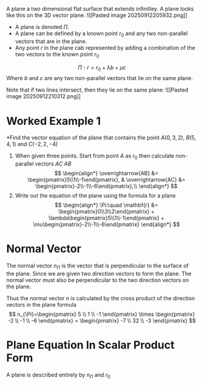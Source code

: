 A plane a two dimensional flat surface that extends infinitley. A plane looks like this on the 3D vector plane. ![[Pasted image 20250912205932.png]]
- A plane is denoted $\Pi$. 
- A plane can be defined by a known point $r_{0}$ and any two non-parallel vectors that are in the plane.
- Any point $r$ in the plane cab represented by adding a combination of the two vectors to the known point $r_{0}$

$$
\Pi:r=r_{0}+\lambda b+\mu c
$$
Where $b$ and $c$ are any two non-parallel vectors that lie on the same plane.

Note that if two lines intersect, then they lie on the same plane:
![[Pasted image 20250912210312.png]]

# Worked Example 1
*Find the vector equation of the plane that contains the point $A(0,3,2)$, $B(5,4,1)$ and $C(-2,2,-4)$ 

1. When given three points. Start from point $A$ as $r_{0}$ then calculate non-parallel vectors $AC$ $AB$
$$
\begin{align*}
\overrightarrow{AB} &= \begin{pmatrix}5\\1\\-1\end{pmatrix}, &
\overrightarrow{AC} &= \begin{pmatrix}-2\\-1\\-6\end{pmatrix},\\
\end{align*}
$$
2. Write out the equation of the plane using the formula for a plane
$$
\begin{align*}
\Pi:\quad \mathbf{r} &= \begin{pmatrix}0\\3\\2\end{pmatrix} + \lambda\begin{pmatrix}5\\1\\-1\end{pmatrix} + \mu\begin{pmatrix}-2\\-1\\-6\end{pmatrix}
\end{align*}
$$

# Normal Vector
The normal vector $n_{\Pi}$ is the vector that is perpendicular to the  surface of the plane. 
Since we are given two direction vectors to form the plane. The normal vector must also be perpendicular to the two direction vectors on the plane. 

Thus the normal vector n is calculated by the cross product of the direction vectors in the plane formula
$$
n_{\Pi}=\begin{pmatrix}
5 \\
1 \\
-1
\end{pmatrix} \times \begin{pmatrix}
-2 \\
-1 \\
-6
\end{pmatrix} = \begin{pmatrix}
-7 \\
32 \\
-3
\end{pmatrix}
$$
# Plane Equation In Scalar Product Form
A plane is described entirely by $n_{\Pi}$ and $r_{0}$ 